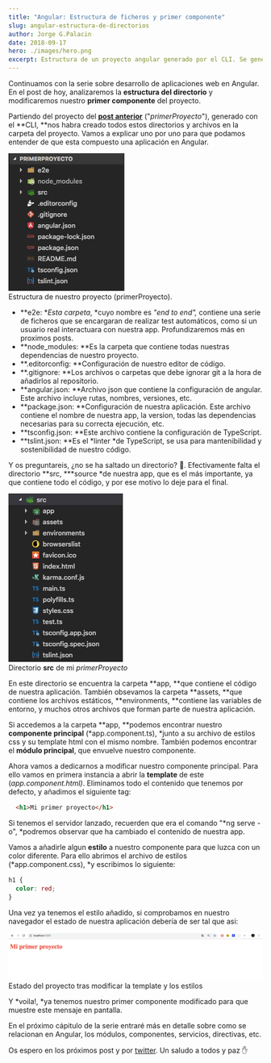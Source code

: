 ```yaml
---
title: "Angular: Estructura de ficheros y primer componente"
slug: angular-estructura-de-directorios
author: Jorge G.Palacin
date: 2018-09-17
hero: ./images/hero.png
excerpt: Estructura de un proyecto angular generado por el CLI. Se generan varios directorios y archivos que explico brevemente en este post
---
```


Continuamos con la serie sobre desarrollo de aplicaciones web en Angular. En el post de hoy, analizaremos la **estructura del directorio** y modificaremos nuestro **primer componente** del proyecto.

Partiendo del proyecto del [**post anterior**](https://blog.jotagep.com/angular-primeros-pasos/) ("*primerProyecto*"), generado con el **CLI, **nos habra creado todos estos directorios y archivos en la carpeta del proyecto. Vamos a explicar uno por uno para que podamos entender de que esta compuesto una aplicación en Angular.

<div className="Image__Small">
  <img src="./images/estructura.png"
    alt="Estructura de nuestro proyecto (primerProyecto)." 
  />
  <figcaption>Estructura de nuestro proyecto (primerProyecto).</figcaption>
</div>

- **e2e: **Esta carpeta*, *cuyo nombre es *"end to end",* contiene una serie de ficheros que se encargaran de realizar test automáticos, como si un usuario real interactuara con nuestra app. Profundizaremos más en proximos posts.
- **node_modules: **Es la carpeta que contiene todas nuestras dependencias de nuestro proyecto.
- **.editorconfig: **Configuración de nuestro editor de código.
- **.gitignore: **Los archivos o carpetas que debe ignorar git a la hora de añadirlos al repositorio.
- **angular.json: **Archivo json que contiene la configuración de angular. Este archivo incluye rutas, nombres, versiones, etc.
- **package.json: **Configuración de nuestra aplicación. Este archivo contiene el nombre de nuestra app, la version, todas las dependencias necesarias para su correcta ejecución, etc.
- **tsconfig.json: **Este archivo contiene la configuración de TypeScript.
- **tslint.json: **Es el *linter *de TypeScript, se usa para mantenibilidad y sostenibilidad de nuestro código.

Y os preguntareis, ¿no se ha saltado un directorio? 🤔. Efectivamente falta el directorio **src, ***source *de nuestra app, que es el más importante, ya que contiene todo el código, y por ese motivo lo deje para el final.

<div className="Image__Small">
  <img src="./images/src.png"
    alt="Directorio src" 
  />
  <figcaption>Directorio <b>src</b> de mi <i>primerProyecto</i></figcaption>
</div>

En este directorio se encuentra la carpeta **app, **que contiene el código de nuestra aplicación. También obsevamos la carpeta **assets, **que contiene los archivos estáticos, **environments, **contiene las variables de entorno, y muchos otros archivos que forman parte de nuestra aplicación.

Si accedemos a la carpeta **app, **podemos encontrar nuestro **componente principal** (*app.component.ts), *junto a su archivo de estilos css y su template html con el mismo nombre. También podemos encontrar el **módulo principal**, que envuelve nuestro componente.

Ahora vamos a dedicarnos a modificar nuestro componente principal. Para ello vamos en primera instancia a abrir la **template** de este (*app.component.html)*. Eliminamos todo el contenido que tenemos por defecto, y añadimos el siguiente tag:

```html
  <h1>Mi primer proyecto</h1>
```

Si tenemos el servidor lanzado, recuerden que era el comando "*ng serve -o", *podremos observar que ha cambiado el contenido de nuestra app.

Vamos a añadirle algun **estilo** a nuestro componente para que luzca con un color diferente. Para ello abrimos el archivo de estilos (*app.component.css), *y escribimos lo siguiente:

```css
h1 {
  color: red;
}
```

Una vez ya tenemos el estilo añadido, si comprobamos en nuestro navegador el estado de nuestra aplicación debería de ser tal que asi:

<div className="Image__Small">
  <img src="./images/ejemplo.png"
    alt="Estado del proyecto tras modificar la template y los estilos" 
  />
  <figcaption>Estado del proyecto tras modificar la template y los estilos</figcaption>
</div>

Y *voila!, *ya tenemos nuestro primer componente modificado para que muestre este mensaje en pantalla.

En el próximo cápitulo de la serie entraré más en detalle sobre como se relacionan en Angular, los módulos, componentes, servicios, directivas, etc. 

Os espero en los próximos post y por [twitter](https://twitter.com/Sir_JotaG). Un saludo a todos y paz ✋
